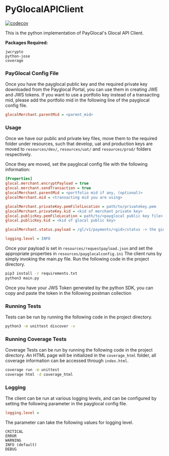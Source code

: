 # PyGlocalAPIClient
[![codecov](https://codecov.io/gh/PayGlocal-Technologies/payglocal-python-sdk/branch/develop/graph/badge.svg?token=C7G7HFUIDT)](https://codecov.io/gh/PayGlocal-Technologies/payglocal-python-sdk)

This is the python implementation of PayGlocal's Glocal API Client. 

**Packages Required:** 
```
jwcrypto
python-jose
coverage
```

### PayGlocal Config File

Once you have the payglocal public key and the required private key downloaded from the Payglocal Portal, you can use them in creating JWE and JWS tokens.
If you want to use a portfolio key instead of a transacting mid, please add the portfolio mid in the following line of the payglocal config file.

```ini
glocalMerchant.parentMid = <parent_mid>
```

### Usage

Once we have our public and private key files, move them to the required folder under resources, such that develop, uat and production keys are moved to 
`resources/dev/`, `resources/uat/` and `resources/prod/` folders respectively.

Once they are moved, set the payglocal config file with the following information:
```ini
[Properties]
glocal.merchant.encryptPayload = true
glocal.merchant.sendTransaction = true
glocalMerchant.parentMid = <portfolio mid if any, (optional)>
glocalMerchant.mid = <transacting mid you are using>

glocalMerchant.privateKey.pemFilelLocation = path/to/privatekey.pem
glocalMerchant.privateKey.kid = <kid of merchant private key>
glocal.publicKey.pemFileLocation = path/to/<payglocal public key file>
glocal.publicKey.kid = <kid of glocal public key>

glocalMerchant.status.payload = /gl/v1/payments/<gid>/status -> the gid of the transaction whose status you want to see

logging.level = INFO
```

Once your payload is set in `resources/requestpayload.json` and set the appropriate properties in `resources/payglocalconfig.ini`
The client runs by simply invoking the main.py file. Run the following code in the project directory.

```bash
pip3 install -r requirements.txt
python3 main.py
```

Once you have your JWS Token generated by the python SDK, you can copy and paste the token in the following postman collection

### Running Tests

Tests can be run by running the following code in the project directory.
```bash
python3 -m unittest discover -v
```

### Running Coverage Tests

Coverage Tests can be run by running the following code in the project directory. An HTML page will be initialized in the ```coverage_html``` folder, all coverage information can be accessed through ```index.html```.
```bash
coverage run -m unittest 
coverage html -d coverage_html
```

### Logging

The client can be run at various logging levels, and can be configured by setting the following parameter in the payglocal config file.
```ini
logging.level =
```
The parameter can take the following values for logging level.
```properties
CRITICAL
ERROR
WARNING
INFO (default)
DEBUG
```
